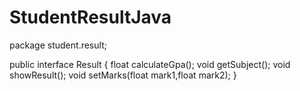 # StudentResultJava


package student.result;


public interface Result {
    float calculateGpa();
    void getSubject();
    void showResult();
    void setMarks(float mark1,float mark2);
}
